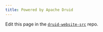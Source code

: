 ```yaml
---
title: Powered by Apache Druid
---
```


Edit this page in the [`druid-website-src`](https://github.com/apache/druid-website-src/) repo.